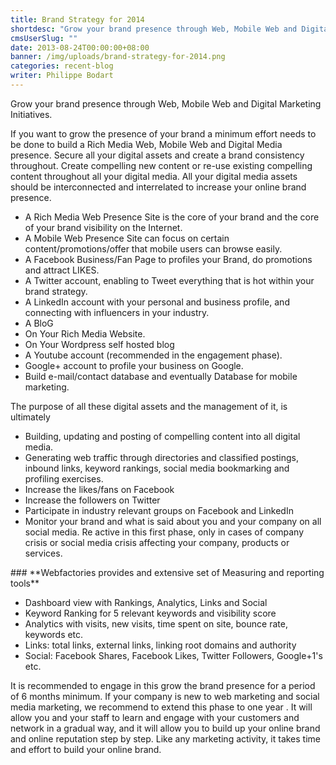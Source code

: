 ```yaml
---
title: Brand Strategy for 2014
shortdesc: "Grow your brand presence through Web, Mobile Web and Digital Marketing  Initiatives. If you want to grow the presence of your brand a minimum effort needs to be done to build a Rich Media Web, Mobile Web and Digital Media presence. Secure all your digital assets and create a brand consistency throughout. Create compelling new content or re-use existing compelling content throughout all your digital media. All your digital media assets should be interconnected and interrelated to increase your online brand presence."
cmsUserSlug: ""
date: 2013-08-24T00:00:00+08:00
banner: /img/uploads/brand-strategy-for-2014.png
categories: recent-blog
writer: Philippe Bodart
---
```


Grow your brand presence through Web, Mobile Web and Digital Marketing Initiatives.

If you want to grow the presence of your brand a minimum effort needs to be done to build a Rich Media Web, Mobile Web and Digital Media presence. Secure all your digital assets and create a brand consistency throughout. Create compelling new content or re-use existing compelling content throughout all your digital media. All your digital media assets should be interconnected and interrelated to increase your online brand presence.
<ul class="cirle-list"><li>A Rich Media Web Presence Site is the core of your brand and the core of your brand visibility on the Internet.</li><li>A Mobile Web Presence Site can focus on certain content/promotions/offer that mobile users can browse easily.</li><li>A Facebook Business/Fan Page to profiles your Brand, do promotions and attract LIKES.</li><li>A Twitter account, enabling to Tweet everything that is hot within your brand strategy.</li><li>A LinkedIn account with your personal and business profile, and connecting with influencers in your industry.</li><li>A BloG</li><li>On Your Rich Media Website.</li><li>On Your Wordpress self hosted blog</li><li>A Youtube account (recommended in the engagement phase).</li><li>Google+ account to profile your business on Google.</li><li>Build e-mail/contact database and eventually Database for mobile marketing.</li></ul>
The purpose of all these digital assets and the management of it, is ultimately 
<ul class="cirle-list"><li>Building, updating and posting of compelling content into all digital media.</li><li>Generating web traffic through directories and classified postings, inbound links, keyword rankings, social media bookmarking and profiling exercises.</li><li>Increase the likes/fans on Facebook</li><li>Increase the followers on Twitter</li><li>Participate in industry relevant groups on Facebook and LinkedIn</li><li>Monitor your brand and what is said about you and your company on all social media. Re active in this first phase, only in cases of company crisis or social media crisis affecting your company, products or services.</li></ul>
### **Webfactories provides and extensive set of Measuring and reporting tools**
<ul class="cirle-list"><li>Dashboard view with Rankings, Analytics, Links and Social</li><li>Keyword Ranking for 5 relevant keywords and visibility score</li><li>Analytics with visits, new visits, time spent on site, bounce rate, keywords etc.</li><li>Links: total links, external links, linking root domains and authority</li><li>Social: Facebook Shares, Facebook Likes, Twitter Followers, Google+1's etc.</li></ul>
It is recommended to engage in this grow the brand presence for a period of 6 months minimum. If your company is new to web marketing and social media marketing, we recommend to extend this phase to one year . It will allow you and your staff to learn and engage with your customers and network in a gradual way, and it will allow you to build up your online brand and online reputation step by step. Like any marketing activity, it takes time and effort to build your online brand.